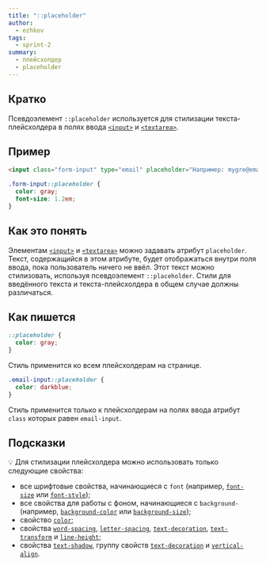 ```yaml
---
title: "::placeholder"
author:
  - ezhkov
tags:
  - sprint-2
summary:
  - плейсхолдер
  - placeholder
---
```


## Кратко

Псевдоэлемент `::placeholder` используется для стилизации текста-плейсхолдера в полях ввода [`<input>`](/html/doka/input/) и [`<textarea>`](/html/doka/textarea/).

## Пример

```html
<input class="form-input" type="email" placeholder="Например: mygre@ema.il">
```

```css
.form-input::placeholder {
  color: gray;
  font-size: 1.2em;
}
```

## Как это понять

Элементам [`<input>`](/html/doka/input/) и [`<textarea>`](/html/doka/textarea/) можно задавать атрибут `placeholder`. Текст, содержащийся в этом атрибуте, будет отображаться внутри поля ввода, пока пользователь ничего не ввёл. Этот текст можно стилизовать, используя псевдоэлемент `::placeholder`. Стили для введённого текста и текста-плейсхолдера в общем случае должны различаться.

## Как пишется

```css
::placeholder {
  color: gray;
}
```

Стиль применится ко всем плейсхолдерам на странице.

```css
.email-input::placeholder {
  color: darkblue;
}
```

Стиль применится только к плейсхолдерам на полях ввода атрибут `class` которых равен `email-input`.

## Подсказки

💡 Для стилизации плейсхолдера можно использовать только следующие свойства:

- все шрифтовые свойства, начинающиеся с `font` (например, [`font-size`](/css/doka/font-size/) или [`font-style`](/css/doka/font-style/));
- все свойства для работы с фоном, начинающиеся с `background-` (например, [`background-color`](/css/doka/background-color/) или [`background-size`](/css/doka/background-size/));
- свойство [`color`](/css/doka/color/);
- свойства [`word-spacing`](/css/doka/word-spacing/), [`letter-spacing`](/css/doka/letter-spacing/), [`text-decoration`](/css/doka/text-decoration/), [`text-transform`](/css/doka/text-transform/) и [`line-height`](/css/doka/line-height/);
- свойства [`text-shadow`](/css/doka/text-shadow/), группу свойств [`text-decoration`](/css/doka/text-decoration/) и [`vertical-align`](/css/doka/vertical-align/).
